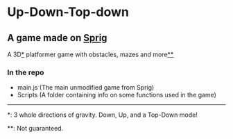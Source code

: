 # Up-Down-Top-down
## A game made on [Sprig](https://github.com/hackclub/sprig/)
A 3D[*](#claimOne) platformer game with obstacles, mazes and more[**](#claimTwo)

### In the repo
- main.js (The main unmodified game from Sprig)
- Scripts (A folder containing info on some functions used in the game)

---
<a name="claimOne">*</a>: 3 whole directions of gravity. Down, Up, and a Top-Down mode!

<a name="claimTwo">**</a>: Not guaranteed.
